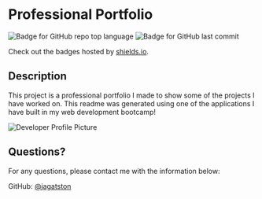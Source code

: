 # Professional Portfolio
  ![Badge for GitHub repo top language](https://img.shields.io/github/languages/top/jagatston/Updated-Portfolio-2?style=flat&logo=appveyor) ![Badge for GitHub last commit](https://img.shields.io/github/last-commit/jagatston/Updated-Portfolio-2?style=flat&logo=appveyor)
  
  Check out the badges hosted by [shields.io](https://shields.io/).
  
  
  ## Description 
  
  
  This project is a professional portfolio I made to show some of the projects I have worked on. This readme was generated using one of the applications I have built in my web development bootcamp!
  
  ![Developer Profile Picture](https://avatars.githubusercontent.com/u/80179565?v=4) 

  ## Questions?
  
  For any questions, please contact me with the information below:
 
  GitHub: [@jagatston](https://api.github.com/users/jagatston)
  